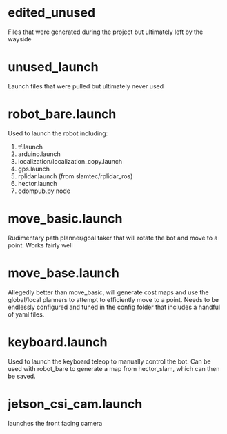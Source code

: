 # edited_unused
Files that were generated during the project but ultimately left by the wayside
# unused_launch
Launch files that were pulled but ultimately never used

# robot_bare.launch
Used to launch the robot including:
1. tf.launch
2. arduino.launch
3. localization/localization_copy.launch
4. gps.launch
5. rplidar.launch (from slamtec/rplidar_ros)
6. hector.launch
7. odompub.py node

# move_basic.launch
Rudimentary path planner/goal taker that will rotate the bot and move to a point. Works fairly well

# move_base.launch
Allegedly better than move_basic, will generate cost maps and use the global/local planners to attempt to efficiently move to a point. Needs to be endlessly configured and tuned in the config folder that includes a handful of yaml files.

# keyboard.launch
Used to launch the keyboard teleop to manually control the bot. Can be used with robot_bare to generate a map from hector_slam, which can then be saved.

# jetson_csi_cam.launch
launches the front facing camera